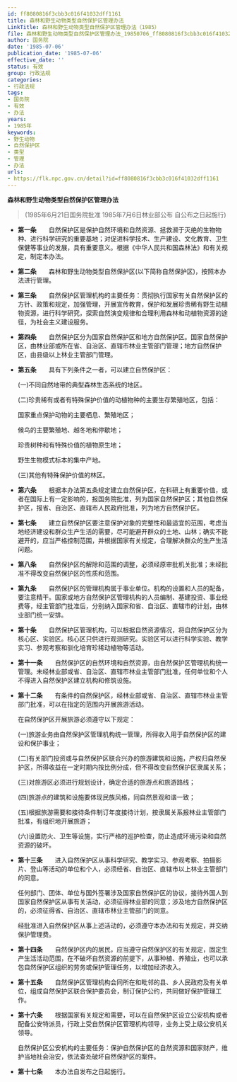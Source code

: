 ```yaml
---
id: ff8080816f3cbb3c016f41032dff1161
title: 森林和野生动物类型自然保护区管理办法
LinkTitle: 森林和野生动物类型自然保护区管理办法（1985）
file: 森林和野生动物类型自然保护区管理办法_19850706_ff8080816f3cbb3c016f41032dff1161.docx
author: 国务院
date: '1985-07-06'
publication_date: '1985-07-06'
effective_date: ''
status: 有效
group: 行政法规
categories:
- 行政法规
tags:
- 国务院
- 有效
- 办法
years:
- 1985年
keywords:
- 野生动物
- 自然保护区
- 类型
- 管理
- 办法
urls:
- https://flk.npc.gov.cn/detail?id=ff8080816f3cbb3c016f41032dff1161
---
```


**森林和野生动物类型自然保护区管理办法**

> (1985年6月21日国务院批准 1985年7月6日林业部公布 自公布之日起施行)

- **第一条**　　自然保护区是保护自然环境和自然资源、拯救濒于灭绝的生物物种、进行科学研究的重要基地；对促进科学技术、生产建设、文化教育、卫生保健等事业的发展，具有重要意义。根据《中华人民共和国森林法》和有关规定，制定本办法。

- **第二条**　　森林和野生动物类型自然保护区(以下简称自然保护区)，按照本办法进行管理。

- **第三条**　　自然保护区管理机构的主要任务：贯彻执行国家有关自然保护区的方针、政策和规定，加强管理，开展宣传教育，保护和发展珍贵稀有野生动植物资源，进行科学研究，探索自然演变规律和合理利用森林和动植物资源的途径，为社会主义建设服务。

- **第四条**　　自然保护区分为国家自然保护区和地方自然保护区。国家自然保护区，由林业部或所在省、自治区、直辖市林业主管部门管理；地方自然保护区，由县级以上林业主管部门管理。

- **第五条**　　具有下列条件之一者，可以建立自然保护区：

  (一)不同自然地带的典型森林生态系统的地区。

  (二)珍贵稀有或者有特殊保护价值的动植物种的主要生存繁殖地区，包括：

  国家重点保护动物的主要栖息、繁殖地区；

  候鸟的主要繁殖地、越冬地和停歇地；

  珍贵树种和有特殊价值的植物原生地；

  野生生物模式标本的集中产地。

  (三)其他有特殊保护价值的林区。

- **第六条**　　根据本办法第五条规定建立自然保护区，在科研上有重要价值，或者在国际上有一定影响的，报国务院批准，列为国家自然保护区；其他自然保护区，报省、自治区、直辖市人民政府批准，列为地方自然保护区。

- **第七条**　　建立自然保护区要注意保护对象的完整性和最适宜的范围，考虑当地经济建设和群众生产生活的需要，尽可能避开群众的土地、山林；确实不能避开的，应当严格控制范围，并根据国家有关规定，合理解决群众的生产生活问题。

- **第八条**　　自然保护区的解除和范围的调整，必须经原审批机关批准；未经批准不得改变自然保护区的性质和范围。

- **第九条**　　自然保护区的管理机构属于事业单位。机构的设置和人员的配备，要注意精干。国家或地方自然保护区管理机构的人员编制、基建投资、事业经费等，经主管部门批准后，分别纳入国家和省、自治区、直辖市的计划，由林业部门统一安排。

- **第十条**　　自然保护区管理机构，可以根据自然资源情况，将自然保护区分为核心区、实验区。核心区只供进行观测研究。实验区可以进行科学实验、教学实习、参观考察和驯化培育珍稀动植物等活动。

- **第十一条**　　自然保护区的自然环境和自然资源，由自然保护区管理机构统一管理。未经林业部或省、自治区、直辖市林业主管部门批准，任何单位和个人不得进入自然保护区建立机构和修筑设施。

- **第十二条**　　有条件的自然保护区，经林业部或省、自治区、直辖市林业主管部门批准，可以在指定的范围内开展旅游活动。

  在自然保护区开展旅游必须遵守以下规定：

  (一)旅游业务由自然保护区管理机构统一管理，所得收入用于自然保护区的建设和保护事业；

  (二)有关部门投资或与自然保护区联合兴办的旅游建筑和设施，产权归自然保护区，所得收益在一定时期内按比例分成，但不得改变自然保护区隶属关系；

  (三)对旅游区必须进行规划设计，确定合适的旅游点和旅游路线；

  (四)旅游点的建筑和设施要体现民族风格，同自然景观和谐一致；

  (五)根据旅游需要和接待条件制订年度接待计划，按隶属关系报林业主管部门批准，有组织地开展旅游；

  (六)设置防火、卫生等设施，实行严格的巡护检查，防止造成环境污染和自然资源的破坏。

- **第十三条**　　进入自然保护区从事科学研究、教学实习、参观考察、拍摄影片、登山等活动的单位和个人，必须经省、自治区、直辖市以上林业主管部门的同意。

  任何部门、团体、单位与国外签署涉及国家自然保护区的协议，接待外国人到国家自然保护区从事有关活动，必须征得林业部的同意；涉及地方自然保护区的，必须征得省、自治区、直辖市林业主管部门的同意。

  经批准进入自然保护区从事上述活动的，必须遵守本办法和有关规定，并交纳保护管理费。

- **第十四条**　　自然保护区内的居民，应当遵守自然保护区的有关规定，固定生产生活活动范围，在不破坏自然资源的前提下，从事种植、养殖业，也可以承包自然保护区组织的劳务或保护管理任务，以增加经济收入。

- **第十五条**　　自然保护区管理机构会同所在和毗邻的县、乡人民政府及有关单位，组成自然保护区联合保护委员会，制订保护公约，共同做好保护管理工作。

- **第十六条**　　根据国家有关规定和需要，可以在自然保护区设立公安机构或者配备公安特派员，行政上受自然保护区管理机构领导，业务上受上级公安机关领导。

  自然保护区公安机构的主要任务：保护自然保护区的自然资源和国家财产，维护当地社会治安，依法查处破坏自然保护区的案件。

- **第十七条**　　本办法自发布之日起施行。
